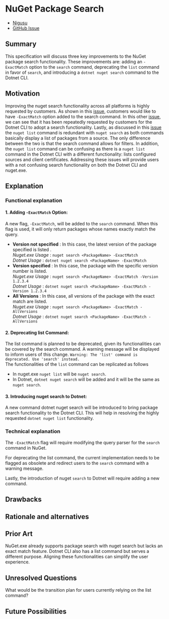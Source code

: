 # NuGet Package Search
<!-- Replace `Title` with an appropriate title for your design -->

- [Nigusu](https://github.com/Nigusu-Allehu) <!-- GitHub username link -->
- [GitHub Issue](https://github.com/NuGet/Home/issues/6060) <!-- GitHub Issue link -->

## Summary

<!-- One-paragraph description of the proposal. -->
This specification will discuss three key improvements to the NuGet package search functionality. These improvements are: adding an `-ExactMatch` option to the `search` command, deprecating the `list` command in favor of `search`, and introducing a `dotnet nuget search` command to the Dotnet CLI.
## Motivation 

<!-- Why are we doing this? What pain points does this solve? What is the expected outcome? -->
Improving the nuget search functionality across all platforms is highly requested by customers. As shown in this [issue](https://github.com/NuGet/Home/issues/5138), customers would like to have `-ExactMatch` option added to the search command. In this other [issue](https://github.com/NuGet/Home/issues/6060), we can see that it has been repeatedly requested by customers for the Dotnet CLI to adopt a search functionality. Lastly, as discussed in this [issue](https://github.com/NuGet/Home/issues/7912) the `nuget list` command is redundant with `nuget search` as both commands basically display a list of packages from a source. The only difference between the two is that the search command allows for filters. In addition, the `nuget list` command can be confusing as there is a `nuget list` command in the Dotnet CLI with a different functionality: lists configured sources and client certificates. Addressing these issues will provide users with a not confusing search functionality on both the Dotnet CLI and nuget.exe.
## Explanation

### Functional explanation

<!-- Explain the proposal as if it were already implemented and you're teaching it to another person. -->
<!-- Introduce new concepts, functional designs with real life examples, and low-fidelity mockups or  pseudocode to show how this proposal would look. -->
#### 1. Adding `-ExactMatch` Option: 
A new flag, `-ExactMatch`, will be added to the `search` command. When this flag is used, it will only return packages whose names exactly match the query.
- **Version not specified** : In this case, the latest version of the package specified is listed .\
*Nuget.exe Usage* : `nuget search <PackageName> -ExactMatch` \
*Dotnet Usage* : `dotnet nuget search <PackageName> -ExactMatch`
- **Version specified** : In this case, the package with the specific version number is listed.\
*Nuget.exe Usage* : `nuget search <PackageName> -ExactMatch -Version 1.2.3.4` \
*Dotnet Usage* : `dotnet nuget search <PackageName> -ExactMatch -Version 1.2.3.4`
- **All Versions** : In this case, all versions of the package with the exact match are listed.\
*Nuget.exe Usage* : `nuget search <PackageName> -ExactMatch -AllVersions` \
*Dotnet Usage* : `dotnet nuget search <PackageName> -ExactMatch -AllVersions`
#### 2. Deprecating list Command: 
The list command is planned to be deprecated, given its functionalities can be covered by the search command. A warning message will be displayed to inform users of this change. `Warning: The 'list' command is deprecated. Use 'search' instead.` \
The functionalities of the `list` command can be replicated as follows
* In nuget.exe `nuget list` will be `nuget search`.
* In Dotnet, `dotnet nuget search` will be added and it will be the same as `nuget search`.
#### 3. Introducing nuget search to Dotnet:
A new command dotnet nuget search will be introduced to bring package search functionality to the Dotnet CLI. This will help in resolving the highly requested `dotnet nuget list` functionality.
### Technical explanation

<!-- Explain the proposal in sufficient detail with implementation details, interaction models, and clarification of corner cases. -->
The `-ExactMatch` flag will require modifying the query parser for the `search` command in NuGet.

For deprecating the list command, the current implementation needs to be flagged as obsolete and redirect users to the `search` command with a warning message.

Lastly, the introduction of nuget `search` to Dotnet will require adding a new command.
## Drawbacks

<!-- Why should we not do this? -->

## Rationale and alternatives

<!-- Why is this the best design compared to other designs? -->
<!-- What other designs have been considered and why weren't they chosen? -->
<!-- What is the impact of not doing this? -->

## Prior Art

<!-- What prior art, both good and bad are related to this proposal? -->
<!-- Do other features exist in other ecosystems and what experience have their community had? -->
<!-- What lessons from other communities can we learn from? -->
<!-- Are there any resources that are relevant to this proposal? -->
NuGet.exe already supports package search with nuget search but lacks an exact match feature. Dotnet CLI also has a list command but serves a different purpose. Aligning these functionalities can simplify the user experience.
## Unresolved Questions

<!-- What parts of the proposal do you expect to resolve before this gets accepted? -->
<!-- What parts of the proposal need to be resolved before the proposal is stabilized? -->
<!-- What related issues would you consider out of scope for this proposal but can be addressed in the future? -->
What would be the transition plan for users currently relying on the list command?
## Future Possibilities

<!-- What future possibilities can you think of that this proposal would help with? -->
